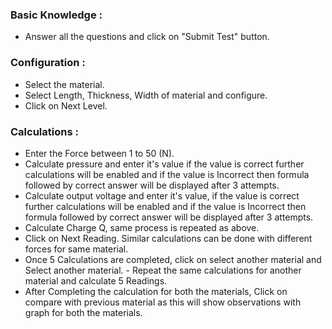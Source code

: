 
### Basic Knowledge : 
- Answer all the questions and click on "Submit Test" button.

### Configuration :
- Select the material.
- Select Length, Thickness, Width of material and configure. 
- Click on Next Level.

### Calculations : 
- Enter the Force between 1 to 50 (N).
- Calculate pressure and enter it's value if the value is correct further calculations will be enabled and if the value is Incorrect then formula followed by correct answer will be displayed after 3 attempts.
- Calculate output voltage and enter it's value, if the value is correct further calculations will be enabled and if the value is Incorrect then formula followed by correct answer will be displayed after 3 attempts.
- Calculate Charge Q, same process is repeated as above.
- Click on Next Reading. Similar calculations can be done with different forces for same material.
- Once 5 Calculations are completed, click on select another material and Select another material. - Repeat the same calculations for another material and calculate 5 Readings.
- After Completing the calculation for both the materials, Click on compare with previous material as this will show observations with graph for both the materials.